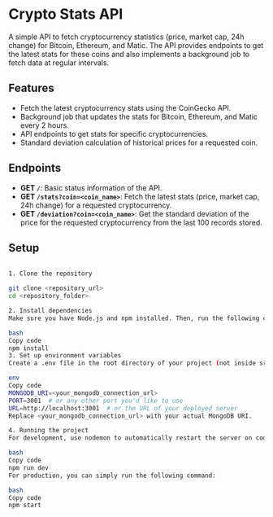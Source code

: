 # Crypto Stats API

A simple API to fetch cryptocurrency statistics (price, market cap, 24h change) for Bitcoin, Ethereum, and Matic. The API provides endpoints to get the latest stats for these coins and also implements a background job to fetch data at regular intervals.

## Features
- Fetch the latest cryptocurrency stats using the CoinGecko API.
- Background job that updates the stats for Bitcoin, Ethereum, and Matic every 2 hours.
- API endpoints to get stats for specific cryptocurrencies.
- Standard deviation calculation of historical prices for a requested coin.

## Endpoints
- **GET `/`**: Basic status information of the API.
- **GET `/stats?coin=<coin_name>`**: Fetch the latest stats (price, market cap, 24h change) for a requested cryptocurrency.
- **GET `/deviation?coin=<coin_name>`**: Get the standard deviation of the price for the requested cryptocurrency from the last 100 records stored.

## Setup
```bash

1. Clone the repository

git clone <repository_url>
cd <repository_folder>

2. Install dependencies
Make sure you have Node.js and npm installed. Then, run the following command to install the required dependencies:

bash
Copy code
npm install
3. Set up environment variables
Create a .env file in the root directory of your project (not inside src). In this file, add the following environment variables:

env
Copy code
MONGODB_URI=<your_mongodb_connection_url>
PORT=3001  # or any other port you'd like to use
URL=http://localhost:3001  # or the URL of your deployed server
Replace <your_mongodb_connection_url> with your actual MongoDB URI.

4. Running the project
For development, use nodemon to automatically restart the server on code changes. To run the server in development mode, use:

bash
Copy code
npm run dev
For production, you can simply run the following command:

bash
Copy code
npm start
